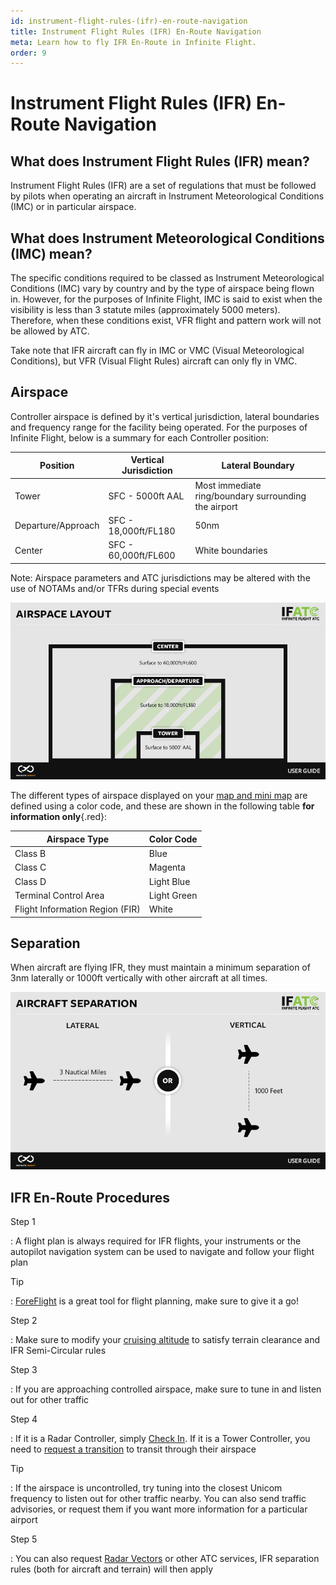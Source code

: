 ```yaml
---
id: instrument-flight-rules-(ifr)-en-route-navigation
title: Instrument Flight Rules (IFR) En-Route Navigation
meta: Learn how to fly IFR En-Route in Infinite Flight.
order: 9
---
```


# Instrument Flight Rules (IFR) En-Route Navigation



## What does Instrument Flight Rules (IFR) mean?

Instrument Flight Rules (IFR) are a set of regulations that must be followed by pilots when operating an aircraft in Instrument Meteorological Conditions (IMC) or in particular airspace.



## What does Instrument Meteorological Conditions (IMC) mean?

The specific conditions required to be classed as Instrument Meteorological Conditions (IMC) vary by country and by the type of airspace being flown in. However, for the purposes of Infinite Flight, IMC is said to exist when the visibility is less than 3 statute miles (approximately 5000 meters). Therefore, when these conditions exist, VFR flight and pattern work will not be allowed by ATC.



Take note that IFR aircraft can fly in IMC or VMC (Visual Meteorological Conditions), but VFR (Visual Flight Rules) aircraft can only fly in VMC.



## Airspace

Controller airspace is defined by it's vertical jurisdiction, lateral boundaries and frequency range for the facility being operated. For the purposes of Infinite Flight, below is a summary for each Controller position:



| Position           | Vertical Jurisdiction | Lateral Boundary                                     |
| ------------------ | --------------------- | ---------------------------------------------------- |
| Tower              | SFC - 5000ft AAL      | Most immediate ring/boundary surrounding the airport |
| Departure/Approach | SFC - 18,000ft/FL180  | 50nm                                                 |
| Center             | SFC - 60,000ft/FL600  | White boundaries                                     |

Note: Airspace parameters and ATC jurisdictions may be altered with the use of NOTAMs and/or TFRs during special events



![Image 5.1.1.1 - Airspace layout](_images/manual/graphics/atc-airspace-layout.jpg)



The different types of airspace displayed on your [map and mini map](/guide/getting-started-guide/pilot-user-interface/flight-planning#map) are defined using a color code, and these are shown in the following table **for information only**{.red}:

 

| Airspace Type                   | Color Code  |
| ------------------------------- | ----------- |
| Class B                         | Blue        |
| Class C                         | Magenta     |
| Class D                         | Light Blue  |
| Terminal Control Area           | Light Green |
| Flight Information Region (FIR) | White       |



## Separation

When aircraft are flying IFR, they must maintain a minimum separation of 3nm laterally or 1000ft vertically with other aircraft at all times.



![Image 6.2.2.1 - Aircraft Separation](_images/manual/graphics/atc-aircraft-separation.jpg)



## IFR En-Route Procedures



Step 1

: A flight plan is always required for IFR flights, your instruments or the autopilot navigation system can be used to navigate and follow your flight plan



Tip

: [ForeFlight](/guide/getting-started-guide/home-user-interface/settings#foreflight) is a great tool for flight planning, make sure to give it a go!



Step 2

: Make sure to modify your [cruising altitude](/guide/flying-guide/take-off-to-cruise/step-climbs-and-cruising-altitudes#ifr%2Fvfr-semi-circular-rules) to satisfy terrain clearance and IFR Semi-Circular rules



Step 3

: If you are approaching controlled airspace, make sure to tune in and listen out for other traffic



Step 4

: If it is a Radar Controller, simply [Check In](/guide/flying-guide/atc-communication/take-off-and-departure#departure-communication-summary). If it is a Tower Controller, you need to [request a transition](/guide/flying-guide/atc-communication/take-off-and-departure#pilot-to-tower-controller-communication-tables) to transit through their airspace



Tip

: If the airspace is uncontrolled, try tuning into the closest Unicom frequency to listen out for other traffic nearby. You can also send traffic advisories, or request them if you want more information for a particular airport



Step 5

: You can also request [Radar Vectors](/guide/atc-manual/6.-radar/6.12-radar-vectors#6.12-radar-vectors) or other ATC services, IFR separation rules (both for aircraft and terrain) will then apply

